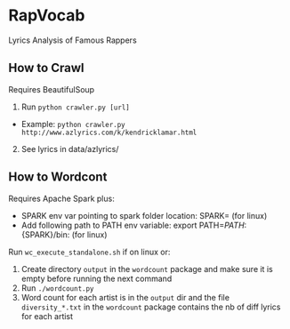 # RapVocab
Lyrics Analysis of Famous Rappers

## How to Crawl
Requires BeautifulSoup

1. Run `python crawler.py [url]`
  - Example: `python crawler.py http://www.azlyrics.com/k/kendricklamar.html`
2. See lyrics in data/azlyrics/

## How to Wordcont
Requires Apache Spark plus:
* SPARK env var pointing to spark folder location: SPARK=<spark-location> (for linux)
* Add following path to PATH env variable: export PATH=$PATH:${SPARK}/bin: (for linux)

Run `wc_execute_standalone.sh` if on linux or:

1. Create directory `output` in the `wordcount` package and make sure it is empty before running the next command
2. Run `./wordcount.py`
3. Word count for each artist is in the `output` dir and  the file `diversity_*.txt` in the `wordcount` package contains the nb of diff lyrics for each artist



